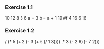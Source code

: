 ### Exercise 1.1

10
12
8
3
6
a = 3
b = a + 1
19
#f
4
16
6
16

### Exercise 1.2

/ (* 5 (+ 2 (- 3 (+ 6 (/ 1 3)))) (* 3 (- 2 6) (- 7 2)))
